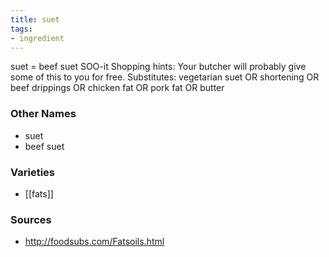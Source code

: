 ```yaml
---
title: suet
tags:
- ingredient
---
```

suet = beef suet SOO-it Shopping hints: Your butcher will probably give some of this to you for free. Substitutes: vegetarian suet OR shortening OR beef drippings OR chicken fat OR pork fat OR butter

### Other Names

* suet
* beef suet

### Varieties

* [[fats]]

### Sources
* http://foodsubs.com/Fatsoils.html
